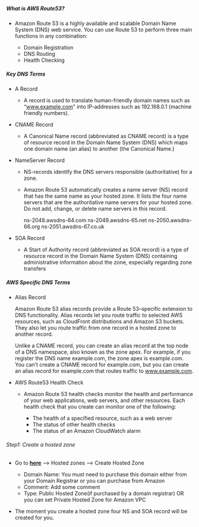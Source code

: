 ##### What is AWS Route53?

* Amazon Route 53 is a highly available and scalable Domain Name System (DNS) web service. You can use Route 53 to perform three main functions in any combination:

    * Domain Registration
    * DNS Routing
    * Health Checking

##### Key DNS Terms

* A Record

    * A record is used to translate human-friendly domain names such as “www.example.com" into IP-addresses such as 192.168.0.1 (machine friendly numbers).

* CNAME Record

    * A Canonical Name record (abbreviated as CNAME record) is a type of resource record in the Domain Name System (DNS) which maps one domain name (an alias) to another (the Canonical Name.)

* NameServer Record

    * NS-records identify the DNS servers responsible (authoritative) for a zone.

    * Amazon Route 53 automatically creates a name server (NS) record that has the same name as your hosted zone. It lists the four name servers that are the authoritative name servers for your hosted zone. Do not add, change, or delete name servers in this record.

        ns-2048.awsdns-64.com
        ns-2049.awsdns-65.net
        ns-2050.awsdns-66.org
        ns-2051.awsdns-67.co.uk

* SOA Record

    * A Start of Authority record (abbreviated as SOA record) is a type of resource record in the Domain Name System (DNS) containing administrative information about the zone, especially regarding zone transfers

##### AWS Specific DNS Terms

* Alias Record

    Amazon Route 53 alias records provide a Route 53–specific extension to DNS functionality. Alias records let you route traffic to selected AWS resources, such as CloudFront distributions and Amazon S3 buckets. They also let you route traffic from one record in a hosted zone to another record.

    Unlike a CNAME record, you can create an alias record at the top node of a DNS namespace, also known as the zone apex. For example, if you register the DNS name example.com, the zone apex is example.com. You can’t create a CNAME record for example.com, but you can create an alias record for example.com that routes traffic to www.example.com.

* AWS Route53 Health Check

    * Amazon Route 53 health checks monitor the health and performance of your web applications, web servers, and other resources. Each health check that you create can monitor one of the following:

        * The health of a specified resource, such as a web server
        * The status of other health checks
        * The status of an Amazon CloudWatch alarm

###### Step1: Create a hosted zone

* Go to [**here**](https://console.aws.amazon.com/route53) --> Hosted zones --> Create Hosted Zone

    * Domain Name: You must need to purchase this domain either from your Domain Registrar or you can purchase from Amazon
    * Comment: Add some comment
    * Type: Public Hosted Zone(if purchased by a domain registrar) OR you can set Private Hosted Zone for Amazon VPC

* The moment you create a hosted zone four NS and SOA record will be created for you.

